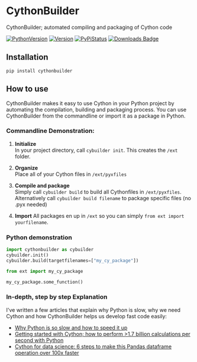 # CythonBuilder
CythonBuilder; automated compiling and packaging of Cython code


[comment]: <> ([![Implementation]&#40;https://img.shields.io/pypi/implementation/cythonbuilder&#41;]&#40;https://cython.org/&#41;)
[comment]: <> ([![Source]&#40;https://img.shields.io/pypi/format/cythonbuilder&#41;]&#40;https://pypi.org/project/cythonbuilder&#41;)
[![PythonVersion](https://img.shields.io/pypi/pyversions/cythonbuilder)]()
[![Version](https://img.shields.io/pypi/v/cythonbuilder)](https://pypi.org/project/cythonbuilder/)
[![PyPiStatus](https://img.shields.io/pypi/status/cythonbuilder)](https://pypi.org/project/cythonbuilder/)
[![Downloads Badge](https://img.shields.io/pypi/dm/cythonbuilder)](https://pypi.org/project/cythonbuilder/)

## Installation
```commandline
pip install cythonbuilder
```

## How to use
CythonBuilder makes it easy to use Cython in your Python project by automating the compilation, building and packaging process.
You can use CythonBuilder from the commandline or import it as a package in Python. 


### Commandline Demonstration:
1. <b>Initialize</b>  
In your project directory, call `cybuilder init`. This creates the `/ext` folder.

2. <b>Organize</b>  
Place all of your Cython files in `/ext/pyxfiles`

3. <b>Compile and package</b>  
Simply call `cybuilder build` to build all Cythonfiles in `/ext/pyxfiles`. 
Alternatively call `cybuilder build filename` to package specific files (no .pyx needed)

4. <b>Import</b>
All packages en up in `/ext` so you can simply `from ext import yourfilename`.


### Python demonstration
```python
import cythonbuilder as cybuilder
cybuilder.init()
cybuilder.build(targetfilenames=["my_cy_package"])

from ext import my_cy_package

my_cy_package.some_function()
```

### In-depth, step by step Explanation
I've written a few articles that explain why Python is slow, why we need Cython and how CythonBuilder helps us develop fast code easily:
- [Why Python is so slow and how to speed it up](https://mikehuls.medium.com/why-is-python-so-slow-and-how-to-speed-it-up-485b5a84154e)
- [Getting started with Cython; how to perform >1.7 billion calculations per second with Python](https://mikehuls.medium.com/getting-started-with-cython-how-to-perform-1-7-billion-calculations-per-second-in-python-b83374cfcf77)
- [Cython for data science: 6 steps to make this Pandas dataframe operation over 100x faster](https://mikehuls.medium.com/cython-for-data-science-6-steps-to-make-this-pandas-dataframe-operation-over-100x-faster-1dadd905a00b)
